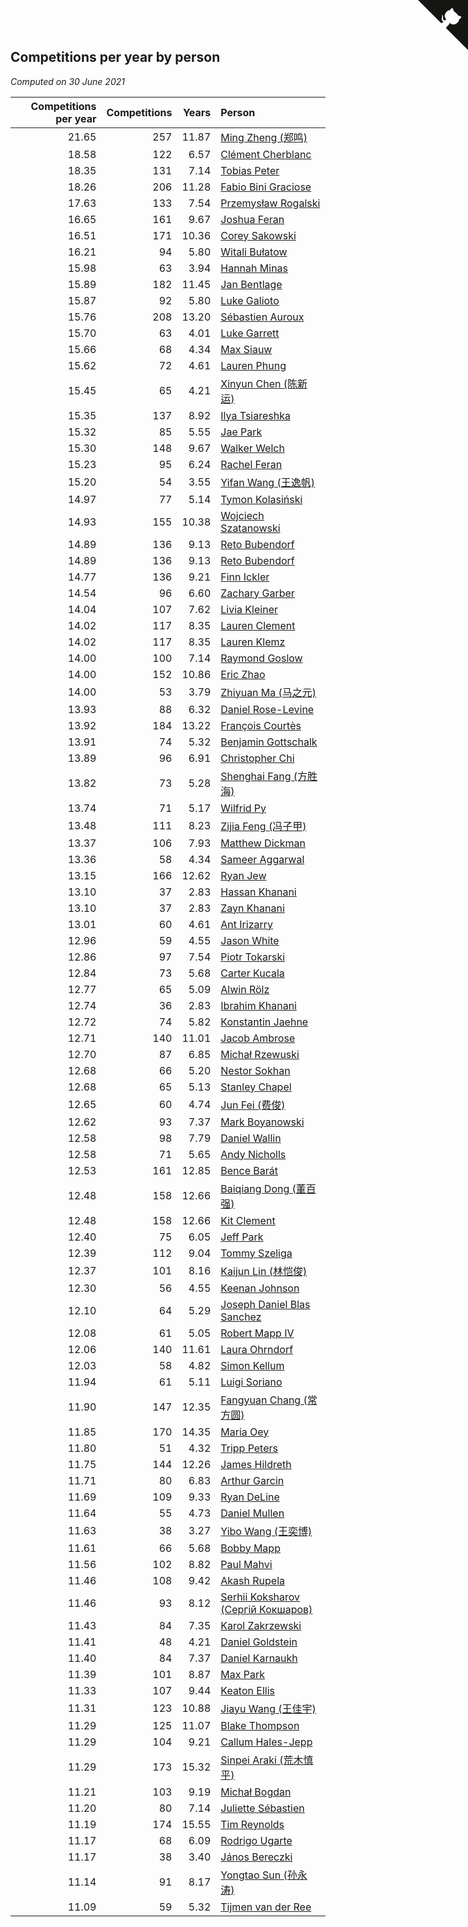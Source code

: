 ## Competitions per year by person

*Computed on 30 June 2021*

| Competitions per year | Competitions | Years | Person |
| ---: | ---: | ---: | :--- |
| 21.65 | 257 | 11.87 | [Ming Zheng (郑鸣)](https://www.worldcubeassociation.org/persons/2009ZHEN11) |
| 18.58 | 122 | 6.57 | [Clément Cherblanc](https://www.worldcubeassociation.org/persons/2014CHER05) |
| 18.35 | 131 | 7.14 | [Tobias Peter](https://www.worldcubeassociation.org/persons/2014PETE03) |
| 18.26 | 206 | 11.28 | [Fabio Bini Graciose](https://www.worldcubeassociation.org/persons/2010GRAC02) |
| 17.63 | 133 | 7.54 | [Przemysław Rogalski](https://www.worldcubeassociation.org/persons/2013ROGA02) |
| 16.65 | 161 | 9.67 | [Joshua Feran](https://www.worldcubeassociation.org/persons/2011FERA01) |
| 16.51 | 171 | 10.36 | [Corey Sakowski](https://www.worldcubeassociation.org/persons/2011SAKO01) |
| 16.21 | 94 | 5.80 | [Witali Bułatow](https://www.worldcubeassociation.org/persons/2015BUAT01) |
| 15.98 | 63 | 3.94 | [Hannah Minas](https://www.worldcubeassociation.org/persons/2017MINA04) |
| 15.89 | 182 | 11.45 | [Jan Bentlage](https://www.worldcubeassociation.org/persons/2010BENT01) |
| 15.87 | 92 | 5.80 | [Luke Galioto](https://www.worldcubeassociation.org/persons/2015GALI02) |
| 15.76 | 208 | 13.20 | [Sébastien Auroux](https://www.worldcubeassociation.org/persons/2008AURO01) |
| 15.70 | 63 | 4.01 | [Luke Garrett](https://www.worldcubeassociation.org/persons/2017GARR05) |
| 15.66 | 68 | 4.34 | [Max Siauw](https://www.worldcubeassociation.org/persons/2017SIAU02) |
| 15.62 | 72 | 4.61 | [Lauren Phung](https://www.worldcubeassociation.org/persons/2016PHUN02) |
| 15.45 | 65 | 4.21 | [Xinyun Chen (陈新运)](https://www.worldcubeassociation.org/persons/2017CHEN36) |
| 15.35 | 137 | 8.92 | [Ilya Tsiareshka](https://www.worldcubeassociation.org/persons/2012TERE01) |
| 15.32 | 85 | 5.55 | [Jae Park](https://www.worldcubeassociation.org/persons/2015PARK24) |
| 15.30 | 148 | 9.67 | [Walker Welch](https://www.worldcubeassociation.org/persons/2011WELC01) |
| 15.23 | 95 | 6.24 | [Rachel Feran](https://www.worldcubeassociation.org/persons/2015FERA01) |
| 15.20 | 54 | 3.55 | [Yifan Wang (王逸帆)](https://www.worldcubeassociation.org/persons/2017WANY29) |
| 14.97 | 77 | 5.14 | [Tymon Kolasiński](https://www.worldcubeassociation.org/persons/2016KOLA02) |
| 14.93 | 155 | 10.38 | [Wojciech Szatanowski](https://www.worldcubeassociation.org/persons/2011SZAT01) |
| 14.89 | 136 | 9.13 | [Reto Bubendorf](https://www.worldcubeassociation.org/persons/2012BUBE01) |
| 14.89 | 136 | 9.13 | [Reto Bubendorf](https://www.worldcubeassociation.org/persons/2012BUBE01) |
| 14.77 | 136 | 9.21 | [Finn Ickler](https://www.worldcubeassociation.org/persons/2012ICKL01) |
| 14.54 | 96 | 6.60 | [Zachary Garber](https://www.worldcubeassociation.org/persons/2014GARB01) |
| 14.04 | 107 | 7.62 | [Livia Kleiner](https://www.worldcubeassociation.org/persons/2013KLEI03) |
| 14.02 | 117 | 8.35 | [Lauren Clement](https://www.worldcubeassociation.org/persons/2013KLEM01) |
| 14.02 | 117 | 8.35 | [Lauren Klemz](https://www.worldcubeassociation.org/persons/2013KLEM01) |
| 14.00 | 100 | 7.14 | [Raymond Goslow](https://www.worldcubeassociation.org/persons/2014GOSL01) |
| 14.00 | 152 | 10.86 | [Eric Zhao](https://www.worldcubeassociation.org/persons/2010ZHAO19) |
| 14.00 | 53 | 3.79 | [Zhiyuan Ma (马之元)](https://www.worldcubeassociation.org/persons/2017MAZH04) |
| 13.93 | 88 | 6.32 | [Daniel Rose-Levine](https://www.worldcubeassociation.org/persons/2015ROSE01) |
| 13.92 | 184 | 13.22 | [François Courtès](https://www.worldcubeassociation.org/persons/2008COUR01) |
| 13.91 | 74 | 5.32 | [Benjamin Gottschalk](https://www.worldcubeassociation.org/persons/2016GOTT01) |
| 13.89 | 96 | 6.91 | [Christopher Chi](https://www.worldcubeassociation.org/persons/2014CHIC01) |
| 13.82 | 73 | 5.28 | [Shenghai Fang (方胜海)](https://www.worldcubeassociation.org/persons/2016FANG01) |
| 13.74 | 71 | 5.17 | [Wilfrid Py](https://www.worldcubeassociation.org/persons/2016PYWI01) |
| 13.48 | 111 | 8.23 | [Zijia Feng (冯子甲)](https://www.worldcubeassociation.org/persons/2013FENG02) |
| 13.37 | 106 | 7.93 | [Matthew Dickman](https://www.worldcubeassociation.org/persons/2013DICK01) |
| 13.36 | 58 | 4.34 | [Sameer Aggarwal](https://www.worldcubeassociation.org/persons/2017AGGA01) |
| 13.15 | 166 | 12.62 | [Ryan Jew](https://www.worldcubeassociation.org/persons/2008JEWR01) |
| 13.10 | 37 | 2.83 | [Hassan Khanani](https://www.worldcubeassociation.org/persons/2018KHAN26) |
| 13.10 | 37 | 2.83 | [Zayn Khanani](https://www.worldcubeassociation.org/persons/2018KHAN28) |
| 13.01 | 60 | 4.61 | [Ant Irizarry](https://www.worldcubeassociation.org/persons/2016IRIZ02) |
| 12.96 | 59 | 4.55 | [Jason White](https://www.worldcubeassociation.org/persons/2016WHIT16) |
| 12.86 | 97 | 7.54 | [Piotr Tokarski](https://www.worldcubeassociation.org/persons/2013TOKA01) |
| 12.84 | 73 | 5.68 | [Carter Kucala](https://www.worldcubeassociation.org/persons/2015KUCA01) |
| 12.77 | 65 | 5.09 | [Alwin Rölz](https://www.worldcubeassociation.org/persons/2016ROLZ01) |
| 12.74 | 36 | 2.83 | [Ibrahim Khanani](https://www.worldcubeassociation.org/persons/2018KHAN27) |
| 12.72 | 74 | 5.82 | [Konstantin Jaehne](https://www.worldcubeassociation.org/persons/2015JAEH01) |
| 12.71 | 140 | 11.01 | [Jacob Ambrose](https://www.worldcubeassociation.org/persons/2010AMBR01) |
| 12.70 | 87 | 6.85 | [Michał Rzewuski](https://www.worldcubeassociation.org/persons/2014RZEW01) |
| 12.68 | 66 | 5.20 | [Nestor Sokhan](https://www.worldcubeassociation.org/persons/2016SOKH01) |
| 12.68 | 65 | 5.13 | [Stanley Chapel](https://www.worldcubeassociation.org/persons/2016CHAP04) |
| 12.65 | 60 | 4.74 | [Jun Fei (费俊)](https://www.worldcubeassociation.org/persons/2016FEIJ02) |
| 12.62 | 93 | 7.37 | [Mark Boyanowski](https://www.worldcubeassociation.org/persons/2014BOYA01) |
| 12.58 | 98 | 7.79 | [Daniel Wallin](https://www.worldcubeassociation.org/persons/2013WALL03) |
| 12.58 | 71 | 5.65 | [Andy Nicholls](https://www.worldcubeassociation.org/persons/2015NICH04) |
| 12.53 | 161 | 12.85 | [Bence Barát](https://www.worldcubeassociation.org/persons/2008BARA01) |
| 12.48 | 158 | 12.66 | [Baiqiang Dong (董百强)](https://www.worldcubeassociation.org/persons/2008DONG06) |
| 12.48 | 158 | 12.66 | [Kit Clement](https://www.worldcubeassociation.org/persons/2008CLEM01) |
| 12.40 | 75 | 6.05 | [Jeff Park](https://www.worldcubeassociation.org/persons/2015PARK08) |
| 12.39 | 112 | 9.04 | [Tommy Szeliga](https://www.worldcubeassociation.org/persons/2012SZEL01) |
| 12.37 | 101 | 8.16 | [Kaijun Lin (林恺俊)](https://www.worldcubeassociation.org/persons/2013LINK01) |
| 12.30 | 56 | 4.55 | [Keenan Johnson](https://www.worldcubeassociation.org/persons/2016JOHN30) |
| 12.10 | 64 | 5.29 | [Joseph Daniel Blas Sanchez](https://www.worldcubeassociation.org/persons/2016SANC08) |
| 12.08 | 61 | 5.05 | [Robert Mapp IV](https://www.worldcubeassociation.org/persons/2016IVRO01) |
| 12.06 | 140 | 11.61 | [Laura Ohrndorf](https://www.worldcubeassociation.org/persons/2009OHRN01) |
| 12.03 | 58 | 4.82 | [Simon Kellum](https://www.worldcubeassociation.org/persons/2016KELL12) |
| 11.94 | 61 | 5.11 | [Luigi Soriano](https://www.worldcubeassociation.org/persons/2016SORI04) |
| 11.90 | 147 | 12.35 | [Fangyuan Chang (常方圆)](https://www.worldcubeassociation.org/persons/2009CHAN04) |
| 11.85 | 170 | 14.35 | [Maria Oey](https://www.worldcubeassociation.org/persons/2007OEYM01) |
| 11.80 | 51 | 4.32 | [Tripp Peters](https://www.worldcubeassociation.org/persons/2017PETE04) |
| 11.75 | 144 | 12.26 | [James Hildreth](https://www.worldcubeassociation.org/persons/2009HILD01) |
| 11.71 | 80 | 6.83 | [Arthur Garcin](https://www.worldcubeassociation.org/persons/2014GARC27) |
| 11.69 | 109 | 9.33 | [Ryan DeLine](https://www.worldcubeassociation.org/persons/2012DELI01) |
| 11.64 | 55 | 4.73 | [Daniel Mullen](https://www.worldcubeassociation.org/persons/2016MULL04) |
| 11.63 | 38 | 3.27 | [Yibo Wang (王奕博)](https://www.worldcubeassociation.org/persons/2018WANG39) |
| 11.61 | 66 | 5.68 | [Bobby Mapp](https://www.worldcubeassociation.org/persons/2015MAPP01) |
| 11.56 | 102 | 8.82 | [Paul Mahvi](https://www.worldcubeassociation.org/persons/2012MAHV01) |
| 11.46 | 108 | 9.42 | [Akash Rupela](https://www.worldcubeassociation.org/persons/2012RUPE01) |
| 11.46 | 93 | 8.12 | [Serhii Koksharov (Сергій Кокшаров)](https://www.worldcubeassociation.org/persons/2013KOKS01) |
| 11.43 | 84 | 7.35 | [Karol Zakrzewski](https://www.worldcubeassociation.org/persons/2014ZAKR01) |
| 11.41 | 48 | 4.21 | [Daniel Goldstein](https://www.worldcubeassociation.org/persons/2017GOLD01) |
| 11.40 | 84 | 7.37 | [Daniel Karnaukh](https://www.worldcubeassociation.org/persons/2014KARN02) |
| 11.39 | 101 | 8.87 | [Max Park](https://www.worldcubeassociation.org/persons/2012PARK03) |
| 11.33 | 107 | 9.44 | [Keaton Ellis](https://www.worldcubeassociation.org/persons/2012ELLI01) |
| 11.31 | 123 | 10.88 | [Jiayu Wang (王佳宇)](https://www.worldcubeassociation.org/persons/2010WANG53) |
| 11.29 | 125 | 11.07 | [Blake Thompson](https://www.worldcubeassociation.org/persons/2010THOM03) |
| 11.29 | 104 | 9.21 | [Callum Hales-Jepp](https://www.worldcubeassociation.org/persons/2012HALE01) |
| 11.29 | 173 | 15.32 | [Sinpei Araki (荒木慎平)](https://www.worldcubeassociation.org/persons/2006ARAK01) |
| 11.21 | 103 | 9.19 | [Michał Bogdan](https://www.worldcubeassociation.org/persons/2012BOGD01) |
| 11.20 | 80 | 7.14 | [Juliette Sébastien](https://www.worldcubeassociation.org/persons/2014SEBA01) |
| 11.19 | 174 | 15.55 | [Tim Reynolds](https://www.worldcubeassociation.org/persons/2005REYN01) |
| 11.17 | 68 | 6.09 | [Rodrigo Ugarte](https://www.worldcubeassociation.org/persons/2015UGAR01) |
| 11.17 | 38 | 3.40 | [János Bereczki](https://www.worldcubeassociation.org/persons/2018BERE01) |
| 11.14 | 91 | 8.17 | [Yongtao Sun (孙永涛)](https://www.worldcubeassociation.org/persons/2013SUNY02) |
| 11.09 | 59 | 5.32 | [Tijmen van der Ree](https://www.worldcubeassociation.org/persons/2016REET01) |


<a href="https://github.com/jonatanklosko/wca_statistics" class="github-corner" aria-label="View source on Github"><svg width="80" height="80" viewBox="0 0 250 250" style="fill:#151513; color:#fff; position: absolute; top: 0; border: 0; right: 0;" aria-hidden="true"><path d="M0,0 L115,115 L130,115 L142,142 L250,250 L250,0 Z"></path><path d="M128.3,109.0 C113.8,99.7 119.0,89.6 119.0,89.6 C122.0,82.7 120.5,78.6 120.5,78.6 C119.2,72.0 123.4,76.3 123.4,76.3 C127.3,80.9 125.5,87.3 125.5,87.3 C122.9,97.6 130.6,101.9 134.4,103.2" fill="currentColor" style="transform-origin: 130px 106px;" class="octo-arm"></path><path d="M115.0,115.0 C114.9,115.1 118.7,116.5 119.8,115.4 L133.7,101.6 C136.9,99.2 139.9,98.4 142.2,98.6 C133.8,88.0 127.5,74.4 143.8,58.0 C148.5,53.4 154.0,51.2 159.7,51.0 C160.3,49.4 163.2,43.6 171.4,40.1 C171.4,40.1 176.1,42.5 178.8,56.2 C183.1,58.6 187.2,61.8 190.9,65.4 C194.5,69.0 197.7,73.2 200.1,77.6 C213.8,80.2 216.3,84.9 216.3,84.9 C212.7,93.1 206.9,96.0 205.4,96.6 C205.1,102.4 203.0,107.8 198.3,112.5 C181.9,128.9 168.3,122.5 157.7,114.1 C157.9,116.9 156.7,120.9 152.7,124.9 L141.0,136.5 C139.8,137.7 141.6,141.9 141.8,141.8 Z" fill="currentColor" class="octo-body"></path></svg></a><style>.github-corner:hover .octo-arm{animation:octocat-wave 560ms ease-in-out}@keyframes octocat-wave{0%,100%{transform:rotate(0)}20%,60%{transform:rotate(-25deg)}40%,80%{transform:rotate(10deg)}}@media (max-width:500px){.github-corner:hover .octo-arm{animation:none}.github-corner .octo-arm{animation:octocat-wave 560ms ease-in-out}}</style>
